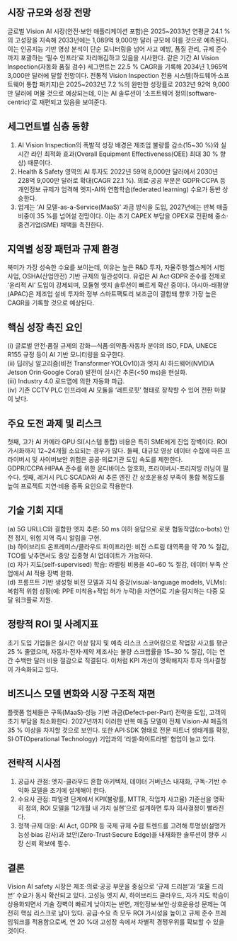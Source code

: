 ## 시장 규모와 성장 전망
글로벌 Vision AI 시장(안전·보안 애플리케이션 포함)은 2025~2033년 연평균 24.1 %의 고성장을 지속해 2033년에는 1,089억 9,000만 달러 규모에 이를 것으로 예측된다. 이는 인공지능 기반 영상 분석이 단순 모니터링을 넘어 사고 예방, 품질 관리, 규제 준수까지 포괄하는 ‘필수 인프라’로 자리매김하고 있음을 시사한다. 같은 기간 AI Vision Inspection(자동화 품질 검수) 세그먼트는 22.5 % CAGR을 기록해 2034년 1,965억 3,000만 달러에 달할 전망이다. 전통적 Vision Inspection 전용 시스템(하드웨어·소프트웨어 통합 패키지)은 2025~2032년 7.2 %의 완만한 성장률로 2032년 92억 9,000만 달러에 머물 것으로 예상되는데, 이는 AI 솔루션이 ‘소프트웨어 정의(software-centric)’로 재편되고 있음을 보여준다.

## 세그먼트별 심층 동향
1) AI Vision Inspection의 폭발적 성장 배경은 제조업 불량률 감소(15~30 %)와 실시간 라인 최적화 효과(Overall Equipment Effectiveness(OEE) 최대 30 % 향상) 때문이다.  
2) Health & Safety 영역의 AI 투자도 2022년 59억 8,000만 달러에서 2030년 228억 9,000만 달러로 확대(CAGR 22.1 %). 의료·공공 부문은 GDPR·CCPA 등 개인정보 규제가 엄격해 엣지-AI와 연합학습(federated learning) 수요가 동반 상승한다.  
3) 업계는 ‘AI 모델-as-a-Service(MaaS)’ 과금 방식을 도입, 2027년에는 반복 매출 비중이 35 %를 넘어설 전망이다. 이는 초기 CAPEX 부담을 OPEX로 전환해 중소·중견기업(SME) 채택을 촉진한다.

## 지역별 성장 패턴과 규제 환경
북미가 가장 성숙한 수요를 보이는데, 이유는 높은 R&D 투자, 자율주행·헬스케어 시범 사업, OSHA(산업안전) 기반 규제의 일관성이다. 유럽은 AI Act·GDPR 준수를 전제로 ‘윤리적 AI’ 도입이 강제되며, 모듈형 엣지 솔루션이 빠르게 확산 중이다. 아시아-태평양(APAC)은 제조업 설비 투자와 정부 스마트팩토리 보조금이 결합돼 향후 가장 높은 CAGR을 기록할 것으로 예상된다.

## 핵심 성장 촉진 요인
(i) 글로벌 안전·품질 규제의 강화—식품·의약품·자동차 분야의 ISO, FDA, UNECE R155 규정 등이 AI 기반 모니터링을 요구한다.  
(ii) 딥러닝 알고리즘(비전 Transformer·YOLOv10)과 엣지 AI 하드웨어(NVIDIA Jetson Orin·Google Coral) 발전이 실시간 추론(<50 ms)을 현실화.  
(iii) Industry 4.0 로드맵에 의한 자동화 파급.  
(iv) 기존 CCTV·PLC 인프라에 AI 모듈을 ‘레트로핏’ 형태로 장착할 수 있어 전환 마찰이 낮다.

## 주요 도전 과제 및 리스크
첫째, 고가 AI 카메라·GPU·SI(시스템 통합) 비용은 특히 SME에게 진입 장벽이다. ROI 가시화까지 12~24개월 소요되는 경우가 많다. 둘째, 대규모 영상 데이터 수집에 따른 프라이버시 및 사이버보안 위험은 공공·의료기관 도입 속도를 제한한다. GDPR/CCPA·HIPAA 준수를 위한 온디바이스 암호화, 프라이버시-프리저빙 러닝이 필수다. 셋째, 레거시 PLC·SCADA와 AI 추론 엔진 간 상호운용성 부족이 통합 복잡도를 높여 프로젝트 지연·비용 증폭 요인으로 작용한다.

## 기술 기회 지대
(a) 5G URLLC와 결합한 엣지 추론: 50 ms 이하 응답으로 로봇 협동작업(co-bots) 안전 정지, 위험 지역 즉시 알림을 구현.  
(b) 하이브리드 온프레미스/클라우드 파이프라인: 비전 스트림 대역폭을 약 70 % 절감, TCO를 낮추면서도 중앙 집중형 AI 업데이트가 가능하다.  
(c) 자가 지도(self-supervised) 학습: 라벨링 비용을 40~60 % 절감, 데이터 부족 산업에서 AI 적용 장벽 완화.  
(d) 프롬프트 기반 생성형 비전 모델과 지식 증강(visual-language models, VLMs): 복합적 위험 상황(예: PPE 미착용+작업 허가 누락)을 자연어로 기술·탐지하는 다중 모달 워크플로 지원.

## 정량적 ROI 및 사례지표
초기 도입 기업들은 실시간 이상 탐지 및 예측 리스크 스코어링으로 작업장 사고를 평균 25 % 줄였으며, 자동차·전자·제약 제조사는 불량 스크랩률을 15~30 % 절감, 이는 연간 수백만 달러 비용 절감으로 직결된다. 이처럼 KPI 개선이 명확해지자 투자 의사결정이 가속화되고 있다.

## 비즈니스 모델 변화와 시장 구조적 재편
플랫폼 업체들은 구독(MaaS)·성능 기반 과금(Defect-per-Part) 전략을 도입, 고객의 초기 부담을 최소화한다. 2027년까지 이러한 반복 매출 모델이 전체 Vision-AI 매출의 35 % 이상을 차지할 것으로 보인다. 또한 API·SDK 형태로 전문 파트너 생태계를 확장, SI·OT(Operational Technology) 기업과의 ‘리셀·화이트라벨’ 협업이 늘고 있다.

## 전략적 시사점
1) 공급사 관점: 엣지-클라우드 혼합 아키텍처, 데이터 거버넌스 내재화, 구독-기반 수익화 모델을 조기에 설계해야 한다.  
2) 수요사 관점: 파일럿 단계에서 KPI(불량률, MTTR, 작업자 사고율) 기준선을 명확히 정의, ROI 모델을 ‘12개월 내 가치 실현’으로 설계하면 투자 의사결정이 빨라진다.  
3) 정책·규제 대응: AI Act, GDPR 등 국제 규제 수렴 트렌드를 고려해 투명성(설명가능성·bias 감사)과 보안(Zero-Trust·Secure Edge)을 내재화한 솔루션이 향후 시장 신뢰 확보에 필수.

## 결론
Vision AI safety 시장은 제조·의료·공공 부문을 중심으로 ‘규제 드리븐’과 ‘효율 드리븐’ 수요가 동시 확산되고 있다. 고성능 엣지 AI, 하이브리드 클라우드, 자가 지도 학습이 상용화되면서 기술 장벽이 빠르게 낮아지는 반면, 개인정보·보안·상호운용성 문제는 여전히 핵심 리스크로 남아 있다. 공급·수요 측 모두 ROI 가시성을 높이고 규제 준수 프레임워크를 적용함으로써, 연 20 %대 고성장 속에서 차별적 경쟁우위를 확보할 수 있을 것이다.